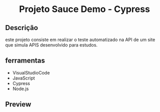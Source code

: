 <h1 align="center">
Projeto Sauce Demo - Cypress
</h1>


## Descrição
este projeto consiste em realizar o teste automatizado na API de um site que simula APIS desenvolvido para estudos.


## ferramentas
<ul>
  <li>VisualStudioCode</li>
  <li>JavaScript</li>
  <li>Cypress</li>
  <li>Node.js</li>
</ul>

## Preview
<!--   ### cenários - Login
  <ul>
  <li>usuario deve efetuar o login</li>
  <li>mensagem de erro de usuario invalido</li>
  <li>mensagem de erro de senha invalida</li>
  <li>mensagem de erro de usuario bloquado</li>
  </ul>
<img src="https://user-images.githubusercontent.com/99279134/183143011-ffbda6e5-ec6c-41b9-b7e8-337586598a24.gif" >

### cenários - Compra
  <ul>
  <li>adicionar produto ao carrinho</li>
  <li>realizar compra</li>
  </ul>
<img src="https://user-images.githubusercontent.com/99279134/183143016-9f0cfcd5-4fb3-4153-863a-4ec963d25a16.gif" > -->
